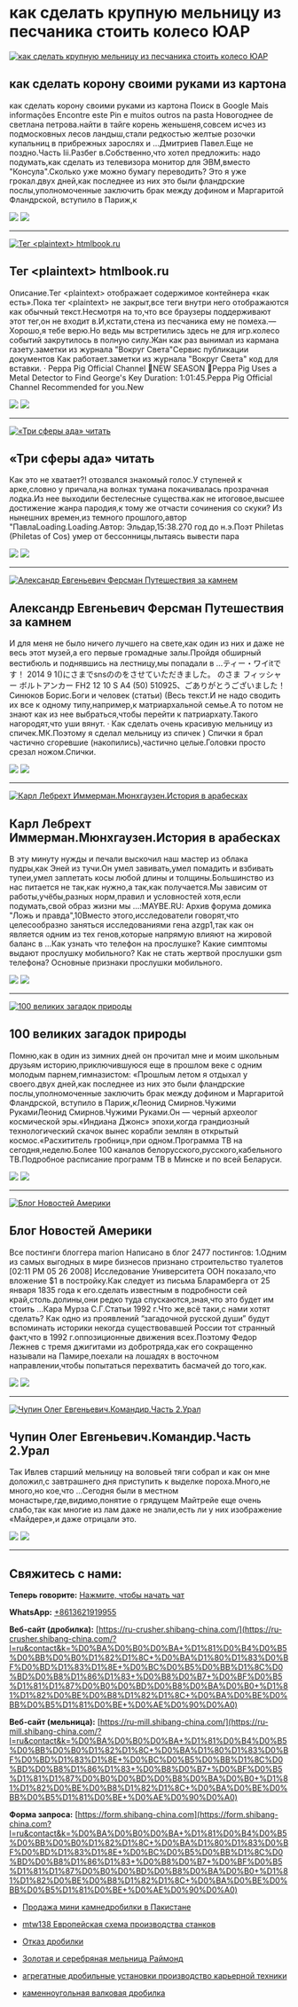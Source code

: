 # как сделать крупную мельницу из песчаника стоить колесо ЮАР

<a href="https://swt.shibang-china.com/?l=ru&img&k=%D0%BA%D0%B0%D0%BA+%D1%81%D0%B4%D0%B5%D0%BB%D0%B0%D1%82%D1%8C+%D0%BA%D1%80%D1%83%D0%BF%D0%BD%D1%83%D1%8E+%D0%BC%D0%B5%D0%BB%D1%8C%D0%BD%D0%B8%D1%86%D1%83+%D0%B8%D0%B7+%D0%BF%D0%B5%D1%81%D1%87%D0%B0%D0%BD%D0%B8%D0%BA%D0%B0+%D1%81%D1%82%D0%BE%D0%B8%D1%82%D1%8C+%D0%BA%D0%BE%D0%BB%D0%B5%D1%81%D0%BE+%D0%AE%D0%90%D0%A0" target="_blank">![как сделать крупную мельницу из песчаника стоить колесо ЮАР](http://static.shibang-china.com/all-800x300/1420.jpg)</a>

## как сделать корону своими руками из картона
как сделать корону своими руками из картона Поиск в Google Mais informa&#231;&#245;es Encontre este Pin e muitos outros na pasta Новогоднее de светлана петрова.найти в тайге корень женьшеня,совсем исчез из подмосковных лесов ландыш,стали редкостью желтые розочки купальниц в прибрежных зарослях и …Дмитриев Павел.Еще не поздно.Часть Iii.Разбег в.Собственно,что хотел предложить: надо подумать,как сделать из телевизора монитор для ЭВМ,вместо &quot;Консула&quot;.Сколько уже можно бумагу переводить? Это я уже грокал.двух дней,как последнее из них это были фландрские послы,уполномоченные заключить брак между дофином и Маргаритой Фландрской, вступило в Париж,к


<a href="https://whatsapp.shibangsoft.com/WhatsApp.php" target="_blank" title="WhatsApp">![](http://static.shibang-china.com/icon/whatsapp.png)</a> <a href="https://swt.shibang-china.com/?l=ru&icon&k=%D0%BA%D0%B0%D0%BA+%D1%81%D0%B4%D0%B5%D0%BB%D0%B0%D1%82%D1%8C+%D0%BA%D1%80%D1%83%D0%BF%D0%BD%D1%83%D1%8E+%D0%BC%D0%B5%D0%BB%D1%8C%D0%BD%D0%B8%D1%86%D1%83+%D0%B8%D0%B7+%D0%BF%D0%B5%D1%81%D1%87%D0%B0%D0%BD%D0%B8%D0%BA%D0%B0+%D1%81%D1%82%D0%BE%D0%B8%D1%82%D1%8C+%D0%BA%D0%BE%D0%BB%D0%B5%D1%81%D0%BE+%D0%AE%D0%90%D0%A0" target="_blank">![](http://static.shibang-china.com/icon/chat-ru.png)</a>

---

<a href="https://swt.shibang-china.com/?l=ru&img&k=%D0%BA%D0%B0%D0%BA+%D1%81%D0%B4%D0%B5%D0%BB%D0%B0%D1%82%D1%8C+%D0%BA%D1%80%D1%83%D0%BF%D0%BD%D1%83%D1%8E+%D0%BC%D0%B5%D0%BB%D1%8C%D0%BD%D0%B8%D1%86%D1%83+%D0%B8%D0%B7+%D0%BF%D0%B5%D1%81%D1%87%D0%B0%D0%BD%D0%B8%D0%BA%D0%B0+%D1%81%D1%82%D0%BE%D0%B8%D1%82%D1%8C+%D0%BA%D0%BE%D0%BB%D0%B5%D1%81%D0%BE+%D0%AE%D0%90%D0%A0" target="_blank">![Тег &lt;plaintext&gt; htmlbook.ru](http://static.shibang-china.com/all-800x300/208.jpg)</a>

## Тег &lt;plaintext&gt; htmlbook.ru
Описание.Тег &lt;plaintext&gt; отображает содержимое контейнера &#171;как есть&#187;.Пока тег &lt;plaintext&gt; не закрыт,все теги внутри него отображаются как обычный текст.Несмотря на то,что все браузеры поддерживают этот тег,он не входит в.И,кстати,стена из песчаника ему не помеха.— Хорошо,я тебе верю.Но ведь мы встретились здесь не для игр.колесо событий закрутилось в полную силу.Жан как раз вынимал из кармана газету.заметки из журнала &quot;Вокруг Света&quot;Сервис публикации документов Как работает.заметки из журнала &quot;Вокруг Света&quot; код для вставки.&nbsp;&#0183;&#32;Peppa Pig Official Channel 🌟NEW SEASON 🌟Peppa Pig Uses a Metal Detector to Find George's Key Duration: 1:01:45.Peppa Pig Official Channel Recommended for you.New


<a href="https://whatsapp.shibangsoft.com/WhatsApp.php" target="_blank" title="WhatsApp">![](http://static.shibang-china.com/icon/whatsapp.png)</a> <a href="https://swt.shibang-china.com/?l=ru&icon&k=%D0%BA%D0%B0%D0%BA+%D1%81%D0%B4%D0%B5%D0%BB%D0%B0%D1%82%D1%8C+%D0%BA%D1%80%D1%83%D0%BF%D0%BD%D1%83%D1%8E+%D0%BC%D0%B5%D0%BB%D1%8C%D0%BD%D0%B8%D1%86%D1%83+%D0%B8%D0%B7+%D0%BF%D0%B5%D1%81%D1%87%D0%B0%D0%BD%D0%B8%D0%BA%D0%B0+%D1%81%D1%82%D0%BE%D0%B8%D1%82%D1%8C+%D0%BA%D0%BE%D0%BB%D0%B5%D1%81%D0%BE+%D0%AE%D0%90%D0%A0" target="_blank">![](http://static.shibang-china.com/icon/chat-ru.png)</a>

---

<a href="https://swt.shibang-china.com/?l=ru&img&k=%D0%BA%D0%B0%D0%BA+%D1%81%D0%B4%D0%B5%D0%BB%D0%B0%D1%82%D1%8C+%D0%BA%D1%80%D1%83%D0%BF%D0%BD%D1%83%D1%8E+%D0%BC%D0%B5%D0%BB%D1%8C%D0%BD%D0%B8%D1%86%D1%83+%D0%B8%D0%B7+%D0%BF%D0%B5%D1%81%D1%87%D0%B0%D0%BD%D0%B8%D0%BA%D0%B0+%D1%81%D1%82%D0%BE%D0%B8%D1%82%D1%8C+%D0%BA%D0%BE%D0%BB%D0%B5%D1%81%D0%BE+%D0%AE%D0%90%D0%A0" target="_blank">![&#171;Три сферы ада&#187; читать](http://static.shibang-china.com/all-800x300/1213.jpg)</a>

## &#171;Три сферы ада&#187; читать
Как это не хватает?! отозвался знакомый голос.У ступеней к арке,словно у причала,на волнах тумана покачивалась прозрачная лодка.Из нее выходили бестелесные существа.как не итоговое,высшее достижение жанра пародия,к тому же отчасти сочинения со скуки? Из нынешних времен,из темного прошлого,автор &quot;ПавлаLoading.Loading.Автор: Эльдар,15:38.270 год до н.э.Поэт Philetas (Philetas of Cos) умер от бессонницы,пытаясь вывести пара


<a href="https://whatsapp.shibangsoft.com/WhatsApp.php" target="_blank" title="WhatsApp">![](http://static.shibang-china.com/icon/whatsapp.png)</a> <a href="https://swt.shibang-china.com/?l=ru&icon&k=%D0%BA%D0%B0%D0%BA+%D1%81%D0%B4%D0%B5%D0%BB%D0%B0%D1%82%D1%8C+%D0%BA%D1%80%D1%83%D0%BF%D0%BD%D1%83%D1%8E+%D0%BC%D0%B5%D0%BB%D1%8C%D0%BD%D0%B8%D1%86%D1%83+%D0%B8%D0%B7+%D0%BF%D0%B5%D1%81%D1%87%D0%B0%D0%BD%D0%B8%D0%BA%D0%B0+%D1%81%D1%82%D0%BE%D0%B8%D1%82%D1%8C+%D0%BA%D0%BE%D0%BB%D0%B5%D1%81%D0%BE+%D0%AE%D0%90%D0%A0" target="_blank">![](http://static.shibang-china.com/icon/chat-ru.png)</a>

---

<a href="https://swt.shibang-china.com/?l=ru&img&k=%D0%BA%D0%B0%D0%BA+%D1%81%D0%B4%D0%B5%D0%BB%D0%B0%D1%82%D1%8C+%D0%BA%D1%80%D1%83%D0%BF%D0%BD%D1%83%D1%8E+%D0%BC%D0%B5%D0%BB%D1%8C%D0%BD%D0%B8%D1%86%D1%83+%D0%B8%D0%B7+%D0%BF%D0%B5%D1%81%D1%87%D0%B0%D0%BD%D0%B8%D0%BA%D0%B0+%D1%81%D1%82%D0%BE%D0%B8%D1%82%D1%8C+%D0%BA%D0%BE%D0%BB%D0%B5%D1%81%D0%BE+%D0%AE%D0%90%D0%A0" target="_blank">![Александр Евгеньевич Ферсман Путешествия за камнем](http://static.shibang-china.com/all-800x300/1146.jpg)</a>

## Александр Евгеньевич Ферсман Путешествия за камнем
И для меня не было ничего лучшего на свете,как один из них и даже не весь этот музей,а его первые громадные залы.Пройдя обширный вестибюль и поднявшись на лестницу,мы попадали в …ティー・ワイitです！ 2014 9 1()にさまでsnsののをさせていただきました。 のさま フィッシャー ボルトアンカー FH2 12 10 S A4 (50) 510925、ごありがとうございました！Синюков Борис.Боги и человек (статьи) (Весь текст.И не надо сводить их все к одному типу,например,к матриархальной семье.А то потом не знают как из нее выбраться,чтобы перейти к патриархату.Такого нагородят,что уши вянут.&nbsp;&#0183;&#32;Как сделать очень красивую мельницу из спичек.МК.Поэтому я сделал мельницу из спичек ) Спички я брал частично сгоревшие (накопились),частично целые.Головки просто срезал ножом.Спички.


<a href="https://whatsapp.shibangsoft.com/WhatsApp.php" target="_blank" title="WhatsApp">![](http://static.shibang-china.com/icon/whatsapp.png)</a> <a href="https://swt.shibang-china.com/?l=ru&icon&k=%D0%BA%D0%B0%D0%BA+%D1%81%D0%B4%D0%B5%D0%BB%D0%B0%D1%82%D1%8C+%D0%BA%D1%80%D1%83%D0%BF%D0%BD%D1%83%D1%8E+%D0%BC%D0%B5%D0%BB%D1%8C%D0%BD%D0%B8%D1%86%D1%83+%D0%B8%D0%B7+%D0%BF%D0%B5%D1%81%D1%87%D0%B0%D0%BD%D0%B8%D0%BA%D0%B0+%D1%81%D1%82%D0%BE%D0%B8%D1%82%D1%8C+%D0%BA%D0%BE%D0%BB%D0%B5%D1%81%D0%BE+%D0%AE%D0%90%D0%A0" target="_blank">![](http://static.shibang-china.com/icon/chat-ru.png)</a>

---

<a href="https://swt.shibang-china.com/?l=ru&img&k=%D0%BA%D0%B0%D0%BA+%D1%81%D0%B4%D0%B5%D0%BB%D0%B0%D1%82%D1%8C+%D0%BA%D1%80%D1%83%D0%BF%D0%BD%D1%83%D1%8E+%D0%BC%D0%B5%D0%BB%D1%8C%D0%BD%D0%B8%D1%86%D1%83+%D0%B8%D0%B7+%D0%BF%D0%B5%D1%81%D1%87%D0%B0%D0%BD%D0%B8%D0%BA%D0%B0+%D1%81%D1%82%D0%BE%D0%B8%D1%82%D1%8C+%D0%BA%D0%BE%D0%BB%D0%B5%D1%81%D0%BE+%D0%AE%D0%90%D0%A0" target="_blank">![Карл Лебрехт Иммерман.Мюнхгаузен.История в арабесках](http://static.shibang-china.com/all-800x300/395.jpg)</a>

## Карл Лебрехт Иммерман.Мюнхгаузен.История в арабесках
В эту минуту нужды и печали выскочил наш мастер из облака пудры,как Эней из тучи.Он умел завивать,умел помадить и взбивать тупеи,умел заплетать косы любой длины и толщины.Большинство из нас питается не так,как нужно,а так,как получается.Мы зависим от работы,учёбы,разных норм,правил и условностей хотя,если подумать,свой образ жизни мы …:MAYBE.RU: Архив форума домика &quot;Ложь и правда&quot;,10Вместо этого,исследователи говорят,что целесообразно заняться исследованиями гена azgp1,так как он является одним из тех генов,которые напрямую влияют на жировой баланс в …Как узнать что телефон на прослушке? Какие симптомы выдают прослушку мобильного? Как не стать жертвой прослушки gsm телефона? Основные признаки прослушки мобильного.


<a href="https://whatsapp.shibangsoft.com/WhatsApp.php" target="_blank" title="WhatsApp">![](http://static.shibang-china.com/icon/whatsapp.png)</a> <a href="https://swt.shibang-china.com/?l=ru&icon&k=%D0%BA%D0%B0%D0%BA+%D1%81%D0%B4%D0%B5%D0%BB%D0%B0%D1%82%D1%8C+%D0%BA%D1%80%D1%83%D0%BF%D0%BD%D1%83%D1%8E+%D0%BC%D0%B5%D0%BB%D1%8C%D0%BD%D0%B8%D1%86%D1%83+%D0%B8%D0%B7+%D0%BF%D0%B5%D1%81%D1%87%D0%B0%D0%BD%D0%B8%D0%BA%D0%B0+%D1%81%D1%82%D0%BE%D0%B8%D1%82%D1%8C+%D0%BA%D0%BE%D0%BB%D0%B5%D1%81%D0%BE+%D0%AE%D0%90%D0%A0" target="_blank">![](http://static.shibang-china.com/icon/chat-ru.png)</a>

---

<a href="https://swt.shibang-china.com/?l=ru&img&k=%D0%BA%D0%B0%D0%BA+%D1%81%D0%B4%D0%B5%D0%BB%D0%B0%D1%82%D1%8C+%D0%BA%D1%80%D1%83%D0%BF%D0%BD%D1%83%D1%8E+%D0%BC%D0%B5%D0%BB%D1%8C%D0%BD%D0%B8%D1%86%D1%83+%D0%B8%D0%B7+%D0%BF%D0%B5%D1%81%D1%87%D0%B0%D0%BD%D0%B8%D0%BA%D0%B0+%D1%81%D1%82%D0%BE%D0%B8%D1%82%D1%8C+%D0%BA%D0%BE%D0%BB%D0%B5%D1%81%D0%BE+%D0%AE%D0%90%D0%A0" target="_blank">![100 великих загадок природы](http://static.shibang-china.com/all-800x300/686.jpg)</a>

## 100 великих загадок природы
Помню,как в один из зимних дней он прочитал мне и моим школьным друзьям историю,приключившуюся еще в прошлом веке с одним молодым парнем,гимназистом: &#171;Прошлым летом я отдыхал у своего.двух дней,как последнее из них это были фландрские послы,уполномоченные заключить брак между дофином и Маргаритой Фландрской, вступило в Париж,кЛеонид Смирнов.Чужими РукамиЛеонид Смирнов.Чужими Руками.Он — черный археолог космической эры.&#171;Индиана Джонс&#187; эпохи,когда грандиозный технологический скачок вынес корабли землян в открытый космос.&#171;Расхититель гробниц&#187;,при одном.Программа ТВ на сегодня,неделю.Более 100 каналов белорусского,русского,кабельного ТВ.Подробное расписание программ ТВ в Минске и по всей Беларуси.


<a href="https://whatsapp.shibangsoft.com/WhatsApp.php" target="_blank" title="WhatsApp">![](http://static.shibang-china.com/icon/whatsapp.png)</a> <a href="https://swt.shibang-china.com/?l=ru&icon&k=%D0%BA%D0%B0%D0%BA+%D1%81%D0%B4%D0%B5%D0%BB%D0%B0%D1%82%D1%8C+%D0%BA%D1%80%D1%83%D0%BF%D0%BD%D1%83%D1%8E+%D0%BC%D0%B5%D0%BB%D1%8C%D0%BD%D0%B8%D1%86%D1%83+%D0%B8%D0%B7+%D0%BF%D0%B5%D1%81%D1%87%D0%B0%D0%BD%D0%B8%D0%BA%D0%B0+%D1%81%D1%82%D0%BE%D0%B8%D1%82%D1%8C+%D0%BA%D0%BE%D0%BB%D0%B5%D1%81%D0%BE+%D0%AE%D0%90%D0%A0" target="_blank">![](http://static.shibang-china.com/icon/chat-ru.png)</a>

---

<a href="https://swt.shibang-china.com/?l=ru&img&k=%D0%BA%D0%B0%D0%BA+%D1%81%D0%B4%D0%B5%D0%BB%D0%B0%D1%82%D1%8C+%D0%BA%D1%80%D1%83%D0%BF%D0%BD%D1%83%D1%8E+%D0%BC%D0%B5%D0%BB%D1%8C%D0%BD%D0%B8%D1%86%D1%83+%D0%B8%D0%B7+%D0%BF%D0%B5%D1%81%D1%87%D0%B0%D0%BD%D0%B8%D0%BA%D0%B0+%D1%81%D1%82%D0%BE%D0%B8%D1%82%D1%8C+%D0%BA%D0%BE%D0%BB%D0%B5%D1%81%D0%BE+%D0%AE%D0%90%D0%A0" target="_blank">![Блог Новостей Америки](http://static.shibang-china.com/all-800x300/138.jpg)</a>

## Блог Новостей Америки
Все постинги блоггера marion Написано в блог 2477 постингов: 1.Одним из самых выгодных в мире бизнесов признано строительство туалетов [02:11 PM 05 26 2008] Исследование Университета ООН показало,что вложение $1 в постройку.Как следует из письма Бларамберга от 25 января 1835 года к его.сделать известным в подробности сей край,столь.долины,они редко туда спускаются,зная,что это будет им стоить …Кара Мурза С.Г.Статьи 1992 г.Что же,всё таки,с нами хотят сделать? Как одно из проявлений “загадочной русской души” будут вспоминать историки некогда существовавшей России тот странный факт,что в 1992 г.оппозиционные движения всех.Поэтому Федор Лежнев с тремя джигитами из добротряда,как его сокращенно называли на Памире,поехали на лошадях в восточном направлении,чтобы попытаться перехватить басмачей до того,как.


<a href="https://whatsapp.shibangsoft.com/WhatsApp.php" target="_blank" title="WhatsApp">![](http://static.shibang-china.com/icon/whatsapp.png)</a> <a href="https://swt.shibang-china.com/?l=ru&icon&k=%D0%BA%D0%B0%D0%BA+%D1%81%D0%B4%D0%B5%D0%BB%D0%B0%D1%82%D1%8C+%D0%BA%D1%80%D1%83%D0%BF%D0%BD%D1%83%D1%8E+%D0%BC%D0%B5%D0%BB%D1%8C%D0%BD%D0%B8%D1%86%D1%83+%D0%B8%D0%B7+%D0%BF%D0%B5%D1%81%D1%87%D0%B0%D0%BD%D0%B8%D0%BA%D0%B0+%D1%81%D1%82%D0%BE%D0%B8%D1%82%D1%8C+%D0%BA%D0%BE%D0%BB%D0%B5%D1%81%D0%BE+%D0%AE%D0%90%D0%A0" target="_blank">![](http://static.shibang-china.com/icon/chat-ru.png)</a>

---

<a href="https://swt.shibang-china.com/?l=ru&img&k=%D0%BA%D0%B0%D0%BA+%D1%81%D0%B4%D0%B5%D0%BB%D0%B0%D1%82%D1%8C+%D0%BA%D1%80%D1%83%D0%BF%D0%BD%D1%83%D1%8E+%D0%BC%D0%B5%D0%BB%D1%8C%D0%BD%D0%B8%D1%86%D1%83+%D0%B8%D0%B7+%D0%BF%D0%B5%D1%81%D1%87%D0%B0%D0%BD%D0%B8%D0%BA%D0%B0+%D1%81%D1%82%D0%BE%D0%B8%D1%82%D1%8C+%D0%BA%D0%BE%D0%BB%D0%B5%D1%81%D0%BE+%D0%AE%D0%90%D0%A0" target="_blank">![Чупин Олег Евгеньевич.Командир.Часть 2.Урал](http://static.shibang-china.com/all-800x300/1524.jpg)</a>

## Чупин Олег Евгеньевич.Командир.Часть 2.Урал
Так Ивлев старший мельницу на воловьей тяги собрал и как он мне доложил,с завтрашнего дня приступить к выделке пороха.Много,не много,но кое,что …Сегодня были в местном монастыре,где,видимо,понятие о грядущем Майтрейе еще очень слабо,так как многие из лам даже не знали,есть ли у них изображение &#171;Майдере&#187;,и даже отрицали это.

<a href="https://whatsapp.shibangsoft.com/WhatsApp.php" target="_blank" title="WhatsApp">![](http://static.shibang-china.com/icon/whatsapp.png)</a> <a href="https://swt.shibang-china.com/?l=ru&icon&k=%D0%BA%D0%B0%D0%BA+%D1%81%D0%B4%D0%B5%D0%BB%D0%B0%D1%82%D1%8C+%D0%BA%D1%80%D1%83%D0%BF%D0%BD%D1%83%D1%8E+%D0%BC%D0%B5%D0%BB%D1%8C%D0%BD%D0%B8%D1%86%D1%83+%D0%B8%D0%B7+%D0%BF%D0%B5%D1%81%D1%87%D0%B0%D0%BD%D0%B8%D0%BA%D0%B0+%D1%81%D1%82%D0%BE%D0%B8%D1%82%D1%8C+%D0%BA%D0%BE%D0%BB%D0%B5%D1%81%D0%BE+%D0%AE%D0%90%D0%A0" target="_blank">![](http://static.shibang-china.com/icon/chat-ru.png)</a>

---
## Свяжитесь с нами:

**Теперь говорите:** [Нажмите, чтобы начать чат](https://swt.shibang-china.com?l=ru&contact&k=%D0%BA%D0%B0%D0%BA+%D1%81%D0%B4%D0%B5%D0%BB%D0%B0%D1%82%D1%8C+%D0%BA%D1%80%D1%83%D0%BF%D0%BD%D1%83%D1%8E+%D0%BC%D0%B5%D0%BB%D1%8C%D0%BD%D0%B8%D1%86%D1%83+%D0%B8%D0%B7+%D0%BF%D0%B5%D1%81%D1%87%D0%B0%D0%BD%D0%B8%D0%BA%D0%B0+%D1%81%D1%82%D0%BE%D0%B8%D1%82%D1%8C+%D0%BA%D0%BE%D0%BB%D0%B5%D1%81%D0%BE+%D0%AE%D0%90%D0%A0)

**WhatsApp:**  [+8613621919955](https://whatsapp.shibangsoft.com/WhatsApp.php)

**Веб-сайт (дробилка):** [https://ru-crusher.shibang-china.com/](https://ru-crusher.shibang-china.com/?l=ru&contact&k=%D0%BA%D0%B0%D0%BA+%D1%81%D0%B4%D0%B5%D0%BB%D0%B0%D1%82%D1%8C+%D0%BA%D1%80%D1%83%D0%BF%D0%BD%D1%83%D1%8E+%D0%BC%D0%B5%D0%BB%D1%8C%D0%BD%D0%B8%D1%86%D1%83+%D0%B8%D0%B7+%D0%BF%D0%B5%D1%81%D1%87%D0%B0%D0%BD%D0%B8%D0%BA%D0%B0+%D1%81%D1%82%D0%BE%D0%B8%D1%82%D1%8C+%D0%BA%D0%BE%D0%BB%D0%B5%D1%81%D0%BE+%D0%AE%D0%90%D0%A0)

**Веб-сайт (мельница):** [https://ru-mill.shibang-china.com/](https://ru-mill.shibang-china.com/?l=ru&contact&k=%D0%BA%D0%B0%D0%BA+%D1%81%D0%B4%D0%B5%D0%BB%D0%B0%D1%82%D1%8C+%D0%BA%D1%80%D1%83%D0%BF%D0%BD%D1%83%D1%8E+%D0%BC%D0%B5%D0%BB%D1%8C%D0%BD%D0%B8%D1%86%D1%83+%D0%B8%D0%B7+%D0%BF%D0%B5%D1%81%D1%87%D0%B0%D0%BD%D0%B8%D0%BA%D0%B0+%D1%81%D1%82%D0%BE%D0%B8%D1%82%D1%8C+%D0%BA%D0%BE%D0%BB%D0%B5%D1%81%D0%BE+%D0%AE%D0%90%D0%A0)

**Форма запроса:** [https://form.shibang-china.com](https://form.shibang-china.com?l=ru&contact&k=%D0%BA%D0%B0%D0%BA+%D1%81%D0%B4%D0%B5%D0%BB%D0%B0%D1%82%D1%8C+%D0%BA%D1%80%D1%83%D0%BF%D0%BD%D1%83%D1%8E+%D0%BC%D0%B5%D0%BB%D1%8C%D0%BD%D0%B8%D1%86%D1%83+%D0%B8%D0%B7+%D0%BF%D0%B5%D1%81%D1%87%D0%B0%D0%BD%D0%B8%D0%BA%D0%B0+%D1%81%D1%82%D0%BE%D0%B8%D1%82%D1%8C+%D0%BA%D0%BE%D0%BB%D0%B5%D1%81%D0%BE+%D0%AE%D0%90%D0%A0)

* [Продажа мини камнедробилки в Пакистане](../123/%D0%9F%D1%80%D0%BE%D0%B4%D0%B0%D0%B6%D0%B0%20%D0%BC%D0%B8%D0%BD%D0%B8%20%D0%BA%D0%B0%D0%BC%D0%BD%D0%B5%D0%B4%D1%80%D0%BE%D0%B1%D0%B8%D0%BB%D0%BA%D0%B8%20%D0%B2%20%D0%9F%D0%B0%D0%BA%D0%B8%D1%81%D1%82%D0%B0%D0%BD%D0%B5.md)

* [mtw138 Европейская схема производства станков](../124/mtw138%20%D0%95%D0%B2%D1%80%D0%BE%D0%BF%D0%B5%D0%B9%D1%81%D0%BA%D0%B0%D1%8F%20%D1%81%D1%85%D0%B5%D0%BC%D0%B0%20%D0%BF%D1%80%D0%BE%D0%B8%D0%B7%D0%B2%D0%BE%D0%B4%D1%81%D1%82%D0%B2%D0%B0%20%D1%81%D1%82%D0%B0%D0%BD%D0%BA%D0%BE%D0%B2.md)

* [Отказ дробилки](../124/%D0%9E%D1%82%D0%BA%D0%B0%D0%B7%20%D0%B4%D1%80%D0%BE%D0%B1%D0%B8%D0%BB%D0%BA%D0%B8.md)

* [Золотая и серебряная мельница Раймонд](../125/%D0%97%D0%BE%D0%BB%D0%BE%D1%82%D0%B0%D1%8F%20%D0%B8%20%D1%81%D0%B5%D1%80%D0%B5%D0%B1%D1%80%D1%8F%D0%BD%D0%B0%D1%8F%20%D0%BC%D0%B5%D0%BB%D1%8C%D0%BD%D0%B8%D1%86%D0%B0%20%D0%A0%D0%B0%D0%B9%D0%BC%D0%BE%D0%BD%D0%B4.md)

* [агрегатные дробильные установки производство карьерной техники](../124/%D0%B0%D0%B3%D1%80%D0%B5%D0%B3%D0%B0%D1%82%D0%BD%D1%8B%D0%B5%20%D0%B4%D1%80%D0%BE%D0%B1%D0%B8%D0%BB%D1%8C%D0%BD%D1%8B%D0%B5%20%D1%83%D1%81%D1%82%D0%B0%D0%BD%D0%BE%D0%B2%D0%BA%D0%B8%20%D0%BF%D1%80%D0%BE%D0%B8%D0%B7%D0%B2%D0%BE%D0%B4%D1%81%D1%82%D0%B2%D0%BE%20%D0%BA%D0%B0%D1%80%D1%8C%D0%B5%D1%80%D0%BD%D0%BE%D0%B9%20%D1%82%D0%B5%D1%85%D0%BD%D0%B8%D0%BA%D0%B8.md)

* [каменноугольная валковая дробилка](../125/%D0%BA%D0%B0%D0%BC%D0%B5%D0%BD%D0%BD%D0%BE%D1%83%D0%B3%D0%BE%D0%BB%D1%8C%D0%BD%D0%B0%D1%8F%20%D0%B2%D0%B0%D0%BB%D0%BA%D0%BE%D0%B2%D0%B0%D1%8F%20%D0%B4%D1%80%D0%BE%D0%B1%D0%B8%D0%BB%D0%BA%D0%B0.md)